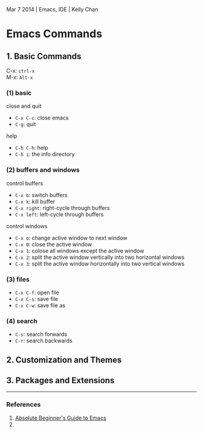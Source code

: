 Mar 7 2014 | Emacs, IDE | Kelly Chan
# Emacs Commands

## 1. Basic Commands

C-x: `ctrl-x`  
M-x: `Alt-x`  

### (1) basic

close and quit
- `C-x C-c`: close emacs
- `C-g`: quit

help
- `C-h C-h`: help
- `C-h i`: the info directory

### (2) buffers and windows

control buffers
- `C-x b`: switch buffers
- `C-x k`: kill buffer
- `C-x right`: right-cycle through buffers
- `C-x left`: left-cycle through buffers

control windows
- `C-x o`: change active window to next window
- `C-x 0`: close the active window
- `C-x 1`: colose all windows except the active window
- `C-x 2`: split the active window vertically into two horizontal windows
- `C-x 3`: split the active window horizontally into two vertical windows

### (3) files

- `C-x C-f`: open file
- `C-x C-s`: save file
- `C-x C-w`: save file as

### (4) search

- `C-s`: search forwards
- `C-r`: search backwards


## 2. Customization and Themes



## 3. Packages and Extensions


---
### References
1. [Absolute Beginner's Guide to Emacs](http://www.jesshamrick.com/2012/09/10/absolute-beginners-guide-to-emacs/)
2. 
